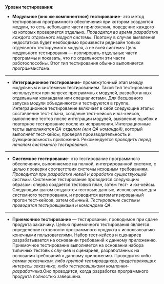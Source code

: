 **Уровни тестирования**:

- **Модульное (оно же компонентное) тестирование**- это метод тестирования программного обеспечения при котором создаются модули, то есть небольшие части приложения, поведение каждого из которых проверяется отдельно. _Проводится во время разработки каждого отдельного модуля системы_. Поэтому в случае выявления недостатков будет необходимо произвести редизайн только отдельного тестируемого модуля, а не всей системы.Цель модульного тестирования — изолировать отдельные части программы и показать, что по отдельности эти части работоспособны. Этот тип тестирования обычно выполняется _программистами_.
***
- **Интеграционное тестирование**- промежуточный этап между модульным и системным тестированием. Такой тип тестирования используется при запуске программных модулей, разработанных отдельными командами или специалистами. Для бесшовного запуска модули объединяются и тестируются в группе.
Интеграционное тестирование включает в себя следующие этапы: составление тест-плана, создание тест-кейсов и юз-кейсов, выполнение тестов после интеграции модулей, выявление ошибок и повторное тестирование после их исправления.
Интеграционные тесты выполняются _QA-отделом (или QA-командой)_, который выполняет тест-кейсы, проверяя производительность и функциональность приложения. Рекомендуется _проводить перед началом системного тестирования_.
***
- **Системное тестирование**- это тестирование программного обеспечения, выполняемое на полной, интегрированной системе, с целью проверки соответствия системы исходным требованиям. _Проводится при разработке новой и доработке существующей системы_.
Системное тестирование проводится следующим образом: сперва создается тестовый план, затем тест- и юз-кейсы. Следующим шагом создаются тестовые данные, используемые для системного тестирования, и проводится автоматизированный прогон тест-кейсов, затем обычный.
_Тестирование системы проводится тестировщиками и командами QA_.
***
- **Приемочное тестирование** — тестирование, проводимое при сдаче продукта заказчику. Целью приемочного тестирования является определение готовности программного продукта к использованию конечными пользователями. Набор тест-кейсов и сценариев разрабатывается на основании требований к данному приложению.
Приемочное тестирование выполняется на основании набора типичных тестовых случаев и сценариев, разработанных на основании требований к данному приложению.
Проводится либо _самим заказчиком, либо группой тестировщиков, представляющих интересы заказчика, либо тестировщиками компании-разработчика_.Оно проводится, когда разработка программного продукта полностью завершена.